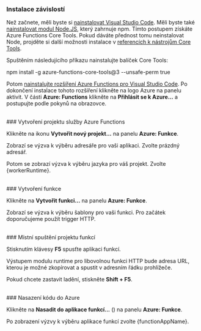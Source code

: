 ### <a name="install-dependencies"></a>Instalace závislostí

Než začnete, měli byste si <a href="https://go.microsoft.com/fwlink/?linkid=2016593" target="_blank">nainstalovat Visual Studio Code</a>. Měli byste také <a href="https://go.microsoft.com/fwlink/?linkid=2016195" target="_blank">nainstalovat modul Node.JS</a>, který zahrnuje npm. Tímto postupem získáte Azure Functions Core Tools. Pokud dáváte přednost tomu neinstalovat Node, projděte si další možnosti instalace v <a href="https://go.microsoft.com/fwlink/?linkid=2016192" target="_blank">referencích k nástrojům Core Tools</a>.

Spuštěním následujícího příkazu nainstalujte balíček Core Tools:

<MarkdownHighlighter>npm install -g azure-functions-core-tools@3 --unsafe-perm true</MarkdownHighlighter>

Potom <a href="https://go.microsoft.com/fwlink/?linkid=2016800" target="_blank">nainstalujte rozšíření Azure Functions pro Visual Studio Code</a>. Po dokončení instalace tohoto rozšíření klikněte na logo Azure na panelu aktivit. V části **Azure: Functions** klikněte na **Přihlásit se k Azure...** a postupujte podle pokynů na obrazovce.

<br/>
### <a name="create-an-azure-functions-project"></a>Vytvoření projektu služby Azure Functions

Klikněte na ikonu **Vytvořit nový projekt...** na panelu **Azure: Funkce**.

Zobrazí se výzva k výběru adresáře pro vaši aplikaci. Zvolte prázdný adresář.

Potom se zobrazí výzva k výběru jazyka pro váš projekt. Zvolte {workerRuntime}.

<br/>
### <a name="create-a-function"></a>Vytvoření funkce

Klikněte na **Vytvořit funkci...** na panelu **Azure: Funkce**.

Zobrazí se výzva k výběru šablony pro vaši funkci. Pro začátek doporučujeme použít trigger HTTP.

<br/>
### <a name="run-your-function-project-locally"></a>Místní spuštění projektu funkcí

Stisknutím klávesy **F5** spusťte aplikaci funkcí.

Výstupem modulu runtime pro libovolnou funkci HTTP bude adresa URL, kterou je možné zkopírovat a spustit v adresním řádku prohlížeče.

Pokud chcete zastavit ladění, stiskněte **Shift + F5**.

<br/>
### <a name="deploy-your-code-to-azure"></a>Nasazení kódu do Azure

Klikněte na **Nasadit do aplikace funkcí...** (<ChevronUp/>) na panelu **Azure: Funkce**.

Po zobrazení výzvy k výběru aplikace funkcí zvolte {functionAppName}.
